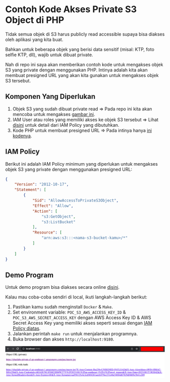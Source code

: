 # Contoh Kode Akses Private S3 Object di PHP

Tidak semua objek di S3 harus publicly read accessible supaya bisa diakses oleh aplikasi yang kita buat.

Bahkan untuk beberapa objek yang berisi data sensitif (misal: KTP, foto selfie KTP, dll), wajib untuk dibuat private.

Nah di repo ini saya akan memberikan contoh kode untuk mengakses objek S3 yang private dengan menggunakan PHP. Intinya adalah kita akan membuat presigned URL yang akan kita gunakan untuk mengakses objek S3 tersebut.

## Komponen Yang Diperlukan

1. Objek S3 yang sudah dibuat private read => Pada repo ini kita akan mencoba untuk mengakses [gambar ini](https://ghazlabs-private.s3.ap-southeast-1.amazonaws.com/poc/meow.jpg).
2. IAM User atau roles yang memiliki akses ke objek S3 tersebut => Lihat [disini](#iam-policy) untuk detail dari IAM Policy yang dibutuhkan.
3. Kode PHP untuk membuat presigned URL => Pada intinya hanya [ini kodenya](./src/index.php#L19-L45).

## IAM Policy

Berikut ini adalah IAM Policy minimum yang diperlukan untuk mengakses objek S3 yang private dengan menggunakan presigned URL:

```json
{
	"Version": "2012-10-17",
	"Statement": [
		{
			"Sid": "AllowAccessToPrivateS3Object",
			"Effect": "Allow",
			"Action": [
				"s3:GetObject",
				"s3:ListBucket"
			],
			"Resource": [
				"arn:aws:s3:::<nama-s3-bucket-kamu>/*"
			]
		}
	]
}
```

## Demo Program

Untuk demo program bisa diakses secara online [disini]().

Kalau mau coba-coba sendiri di local, ikuti langkah-langkah berikut:

1. Pastikan kamu sudah menginstall `Docker` & `Make`.
2. Set environment variable: `POC_S3_AWS_ACCESS_KEY_ID` & `POC_S3_AWS_SECRET_ACCESS_KEY` dengan AWS Access Key ID & AWS Secret Access Key yang memiliki akses seperti sesuai dengan [IAM Policy diatas](#iam-policy).
3. Jalankan perintah `make run` untuk menjalankan programnya.
4. Buka browser dan akses `http://localhost:9180`.

![Demo Program](./docs/tampilan-demo.png)